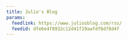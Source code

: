 ```yaml
---
title: Julio's Blog
params:
  feedlink: https://www.juliosblog.com/rss/
  feedid: dfe6e4f8932c12d41f19aafdf8d78d4f
---
```

